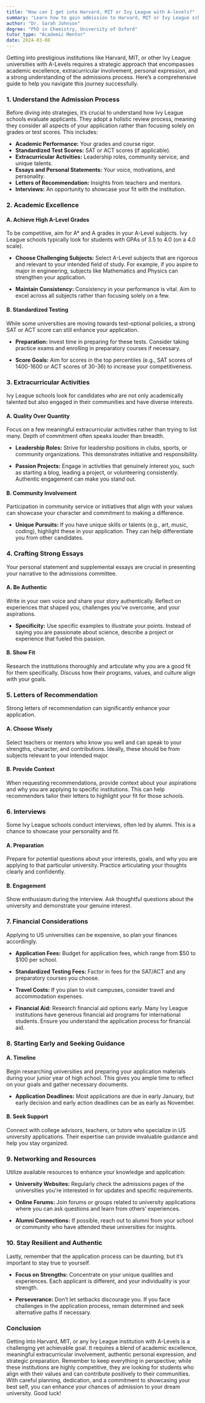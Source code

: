 ```yaml
---
title: "How can I get into Harvard, MIT or Ivy League with A-levels?"
summary: "Learn how to gain admission to Harvard, MIT or Ivy League schools with A-levels through academic excellence, extracurriculars, and a strong application."
author: "Dr. Sarah Johnson"
degree: "PhD in Chemistry, University of Oxford"
tutor_type: "Academic Mentor"
date: 2024-03-08
---
```


Getting into prestigious institutions like Harvard, MIT, or other Ivy League universities with A-Levels requires a strategic approach that encompasses academic excellence, extracurricular involvement, personal expression, and a strong understanding of the admissions process. Here’s a comprehensive guide to help you navigate this journey successfully.

### 1. **Understand the Admission Process**

Before diving into strategies, it’s crucial to understand how Ivy League schools evaluate applicants. They adopt a holistic review process, meaning they consider all aspects of your application rather than focusing solely on grades or test scores. This includes:

- **Academic Performance:** Your grades and course rigor.
- **Standardized Test Scores:** SAT or ACT scores (if applicable).
- **Extracurricular Activities:** Leadership roles, community service, and unique talents.
- **Essays and Personal Statements:** Your voice, motivations, and personality.
- **Letters of Recommendation:** Insights from teachers and mentors.
- **Interviews:** An opportunity to showcase your fit with the institution.

### 2. **Academic Excellence**

#### A. **Achieve High A-Level Grades**
To be competitive, aim for A* and A grades in your A-Level subjects. Ivy League schools typically look for students with GPAs of 3.5 to 4.0 (on a 4.0 scale). 

- **Choose Challenging Subjects:** Select A-Level subjects that are rigorous and relevant to your intended field of study. For example, if you aspire to major in engineering, subjects like Mathematics and Physics can strengthen your application.

- **Maintain Consistency:** Consistency in your performance is vital. Aim to excel across all subjects rather than focusing solely on a few.

#### B. **Standardized Testing**
While some universities are moving towards test-optional policies, a strong SAT or ACT score can still enhance your application.

- **Preparation:** Invest time in preparing for these tests. Consider taking practice exams and enrolling in preparatory courses if necessary.

- **Score Goals:** Aim for scores in the top percentiles (e.g., SAT scores of 1400-1600 or ACT scores of 30-36) to increase your competitiveness.

### 3. **Extracurricular Activities**

Ivy League schools look for candidates who are not only academically talented but also engaged in their communities and have diverse interests.

#### A. **Quality Over Quantity**
Focus on a few meaningful extracurricular activities rather than trying to list many. Depth of commitment often speaks louder than breadth.

- **Leadership Roles:** Strive for leadership positions in clubs, sports, or community organizations. This demonstrates initiative and responsibility.

- **Passion Projects:** Engage in activities that genuinely interest you, such as starting a blog, leading a project, or volunteering consistently. Authentic engagement can make you stand out.

#### B. **Community Involvement**
Participation in community service or initiatives that align with your values can showcase your character and commitment to making a difference.

- **Unique Pursuits:** If you have unique skills or talents (e.g., art, music, coding), highlight these in your application. They can help differentiate you from other candidates.

### 4. **Crafting Strong Essays**

Your personal statement and supplemental essays are crucial in presenting your narrative to the admissions committee.

#### A. **Be Authentic**
Write in your own voice and share your story authentically. Reflect on experiences that shaped you, challenges you've overcome, and your aspirations.

- **Specificity:** Use specific examples to illustrate your points. Instead of saying you are passionate about science, describe a project or experience that fueled this passion.

#### B. **Show Fit**
Research the institutions thoroughly and articulate why you are a good fit for them specifically. Discuss how their programs, values, and culture align with your goals.

### 5. **Letters of Recommendation**

Strong letters of recommendation can significantly enhance your application.

#### A. **Choose Wisely**
Select teachers or mentors who know you well and can speak to your strengths, character, and contributions. Ideally, these should be from subjects relevant to your intended major.

#### B. **Provide Context**
When requesting recommendations, provide context about your aspirations and why you are applying to specific institutions. This can help recommenders tailor their letters to highlight your fit for those schools.

### 6. **Interviews**

Some Ivy League schools conduct interviews, often led by alumni. This is a chance to showcase your personality and fit.

#### A. **Preparation**
Prepare for potential questions about your interests, goals, and why you are applying to that particular university. Practice articulating your thoughts clearly and confidently.

#### B. **Engagement**
Show enthusiasm during the interview. Ask thoughtful questions about the university and demonstrate your genuine interest.

### 7. **Financial Considerations**

Applying to US universities can be expensive, so plan your finances accordingly.

- **Application Fees:** Budget for application fees, which range from $50 to $100 per school.

- **Standardized Testing Fees:** Factor in fees for the SAT/ACT and any preparatory courses you choose.

- **Travel Costs:** If you plan to visit campuses, consider travel and accommodation expenses.

- **Financial Aid:** Research financial aid options early. Many Ivy League institutions have generous financial aid programs for international students. Ensure you understand the application process for financial aid.

### 8. **Starting Early and Seeking Guidance**

#### A. **Timeline**
Begin researching universities and preparing your application materials during your junior year of high school. This gives you ample time to reflect on your goals and gather necessary documents.

- **Application Deadlines:** Most applications are due in early January, but early decision and early action deadlines can be as early as November.

#### B. **Seek Support**
Connect with college advisors, teachers, or tutors who specialize in US university applications. Their expertise can provide invaluable guidance and help you stay organized.

### 9. **Networking and Resources**

Utilize available resources to enhance your knowledge and application:

- **University Websites:** Regularly check the admissions pages of the universities you're interested in for updates and specific requirements.

- **Online Forums:** Join forums or groups related to university applications where you can ask questions and learn from others’ experiences.

- **Alumni Connections:** If possible, reach out to alumni from your school or community who have attended these universities for insights.

### 10. **Stay Resilient and Authentic**

Lastly, remember that the application process can be daunting, but it’s important to stay true to yourself.

- **Focus on Strengths:** Concentrate on your unique qualities and experiences. Each applicant is different, and your individuality is your strength.

- **Perseverance:** Don’t let setbacks discourage you. If you face challenges in the application process, remain determined and seek alternative paths if necessary.

### Conclusion

Getting into Harvard, MIT, or any Ivy League institution with A-Levels is a challenging yet achievable goal. It requires a blend of academic excellence, meaningful extracurricular involvement, authentic personal expression, and strategic preparation. Remember to keep everything in perspective; while these institutions are highly competitive, they are looking for students who align with their values and can contribute positively to their communities. With careful planning, dedication, and a commitment to showcasing your best self, you can enhance your chances of admission to your dream university. Good luck!
    
